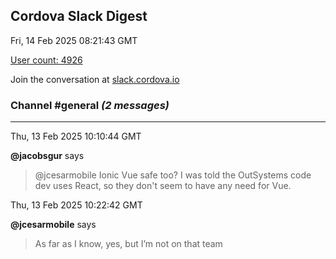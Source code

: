 ## Cordova Slack Digest
Fri, 14 Feb 2025 08:21:43 GMT

[User count: 4926](https://cordova.slack.com/)


Join the conversation at [slack.cordova.io](http://slack.cordova.io/)

### __Channel #general__ _(2 messages)_
---

Thu, 13 Feb 2025 10:10:44 GMT

__@jacobsgur__ says 
> @jcesarmobile Ionic Vue safe too? I was told the OutSystems code dev uses React, so they don't seem to have any need for Vue.
> 

Thu, 13 Feb 2025 10:22:42 GMT

__@jcesarmobile__ says 
> As far as I know, yes, but I’m not on that team 
> 
